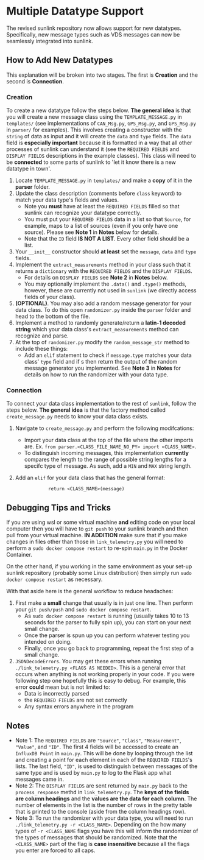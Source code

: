 # Multiple Datatype Support

The revised sunlink repository now allows support for new datatypes. Specifically, new message types such as VDS messages can now be seamlessly integrated into sunlink.

## How to Add New Datatypes
This explanation will be broken into two stages. The first is **Creation** and the second is **Connection**.

### Creation

To create a new datatype follow the steps below. **The general idea** is that you will create a new message class using the `TEMPLATE_MESSAGE.py` in `templates/` (see implementations of `CAN_Msg.py`, `GPS_Msg.py`, and `GPS_Msg.py` in `parser/` for examples). This involves creating a constructor with the `string` of data as input and it will create the `data` and `type` fields. The `data` field is **especially important** because it is formatted in a way that all other processes of sunlink can understand it (see the `REQUIRED FIELDS` and `DISPLAY FIELDS` descriptions in the example classes). This class will need to be **connected** to some parts of sunlink to 'let it know there is a new datatype in town'.

1. Locate `TEMPLATE_MESSAGE.py` in `templates/` and make a **copy** of it in the **parser** folder.
2. Update the class description (comments before `class` keyword) to match your data type's fields and values.
    - Note you **must** have at least the `REQUIRED FIELDS` filled so that sunlink can recognize your datatype correctly.
    - You must put your `REQUIRED FIELDS` data in a list so that `Source`, for example, maps to a list of sources (even if you only have one source). Please see **Note 1** in **Notes** below for details.
    - Note that the `ID` field **IS NOT A LIST**. Every other field should be a list.
3. Your `__init__` constructor should **at least** set the `message`, `data` and `type` fields.
4. Implement the `extract_measurements` method in your class such that it returns a `dictionary` with the `REQUIRED FIELDS` and the `DISPLAY FIELDS`.
    - For details on `DISPLAY FIELDS` see **Note 2** in **Notes** below.
    - You may optionally implement the `.data()` and `.type()` methods, however, these are currently not used in `sunlink` (we directly access fields of your class).
5. **(OPTIONAL)**. You may also add a random message generator for your data class. To do this open `randomizer.py` inside the `parser` folder and head to the bottom of the file.
6. Implement a method to randomly generate/return a **latin-1 decoded string** which your data class's `extract_measurements` method can recognize and parse.
7. At the top of `randomizer.py` modify the `random_message_str` method to include these things:
    - Add an `elif` statement to check if `message.type` matches your data class' `type` field and if s then return the output of the random message generator you implemented. See **Note 3** in **Notes** for details on how to run the randomizer with your data type.

### Connection
To connect your data class implementation to the rest of `sunlink`, follow the steps below. **The general idea** is that the factory method called `create_message.py` needs to know your data class exists.

1. Navigate to `create_message.py` and perform the following modifcations:
    - Import your data class at the top of the file where the other imports are. Ex. ```from parser.<CLASS_FILE_NAME_NO_PY> import <CLASS_NAME>```.
    - To distinguish incoming messages, this implementation **currently** compares the length to the range of possible string lengths for a specifc type of message. As such, add a `MIN` and `MAX` string length.

2. Add an `elif` for your data class that has the general format:
    ```elif <CLASS_NAME>_LENGTH_MIN <= len(message) <= <CLASS_NAME>_LENGTH_MAX: 
                return <CLASS_NAME>(message)  
    ```

## Debugging Tips and Tricks
If you are using wsl or some virtual machine **and** editing code on your local computer then you will have to `git push` to your sunlink branch and then pull from your virtual machine. **IN ADDITION** make sure that if you make changes in files other than those in `link_telemetry.py` you will need to perform a `sudo docker compose restart` to re-spin `main.py` in the Docker Container. 

On the other hand, if you working in the same environment as your set-up sunlink repository (probably some Linux distribution) then simply run `sudo docker compose restart` as necessary.

With that aside here is the general workflow to reduce headaches:
1. First make a **small** change that usually is in just one line. Then perform your `git push/push` and `sudo docker compose restart`. 
    - As `sudo docker compose restart` is running (usually takes 10 to 13 seconds for the parser to fully spin up), you can start on your next small change.
    - Once the parser is spun up you can perform whatever testing you intended on doing.
    - Finally, once you go back to programming, repeat the first step of a small change.
2. `JSONDecodeErrors`. You may get these errors when running `./link_telemetry.py <FLAGS AS NEEDED>`. This is a general error that occurs when anything is not working properly in your code. If you were following step one hopefully this is easy to debug. For example, this error **could** mean but is not limited to:
    - Data is incorrectly parsed
    - the `REQUIRED FIELDS` are not set correctly
    - Any syntax errors anywhere in the program

## Notes
* Note 1: The `REQUIRED FIELDS` are `"Source"`, `"Class"`, `"Measurement"`, `"Value"`, and `"ID"`. The first 4 fields will be accessed to create an `InfluxDB Point` in `main.py`. This will be done by looping through the list and creating a point for each element in each of the `REQUIRED FIELDS`'s lists. The last field, `"ID"`, is used to distinguish between messages of the same type and is used by `main.py` to log to the Flask app what messages came in. 
* Note 2: The `DISPLAY FIELDS` are sent returned by `main.py` back to the `process_response` methd in `link_telemetry.py`. The **keys of the fields are column headings** and the **values are the data for each column**. The number of elements in the list is the number of rows in the pretty table that is printed to the console (aside from the column headings row). 
* Note 3: To run the randomizer with your data type, you will need to run `./link_telemetry.py -r <CLASS_NAME>`. Depending on the how many types of `-r <CLASS_NAME` flags you have this will inform the randomizer of the types of messages that should be randomized. Note that the `<CLASS_NAME>` part of the flag is **case insensitive** because all the flags you enter are forced to all caps.